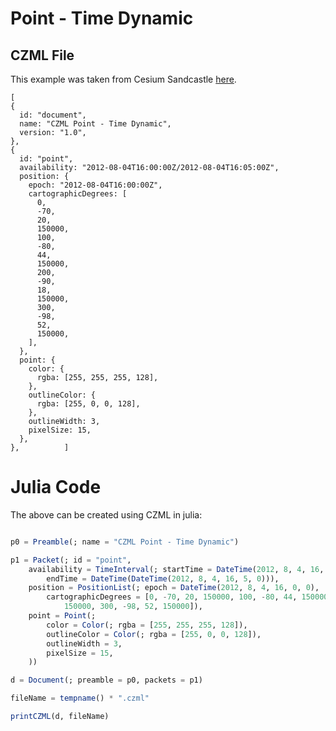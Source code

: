 # Point - Time Dynamic

## CZML File

This example was taken from Cesium Sandcastle [here](#https://sandcastle.cesium.com/?src=CZML%20Point%20-%20Time%20Dynamic.html&label=CZML).

```
[
{
  id: "document",
  name: "CZML Point - Time Dynamic",
  version: "1.0",
},
{
  id: "point",
  availability: "2012-08-04T16:00:00Z/2012-08-04T16:05:00Z",
  position: {
    epoch: "2012-08-04T16:00:00Z",
    cartographicDegrees: [
      0,
      -70,
      20,
      150000,
      100,
      -80,
      44,
      150000,
      200,
      -90,
      18,
      150000,
      300,
      -98,
      52,
      150000,
    ],
  },
  point: {
    color: {
      rgba: [255, 255, 255, 128],
    },
    outlineColor: {
      rgba: [255, 0, 0, 128],
    },
    outlineWidth: 3,
    pixelSize: 15,
  },
},          ]
```

# Julia Code

The above can be created using CZML in julia:

```julia

p0 = Preamble(; name = "CZML Point - Time Dynamic")

p1 = Packet(; id = "point",
    availability = TimeInterval(; startTime = DateTime(2012, 8, 4, 16, 0, 0),
        endTime = DateTime(DateTime(2012, 8, 4, 16, 5, 0))),
    position = PositionList(; epoch = DateTime(2012, 8, 4, 16, 0, 0),
        cartographicDegrees = [0, -70, 20, 150000, 100, -80, 44, 150000, 200, -90, 18,
            150000, 300, -98, 52, 150000]),
    point = Point(;
        color = Color(; rgba = [255, 255, 255, 128]),
        outlineColor = Color(; rgba = [255, 0, 0, 128]),
        outlineWidth = 3,
        pixelSize = 15,
    ))

d = Document(; preamble = p0, packets = p1)

fileName = tempname() * ".czml"

printCZML(d, fileName)
```
